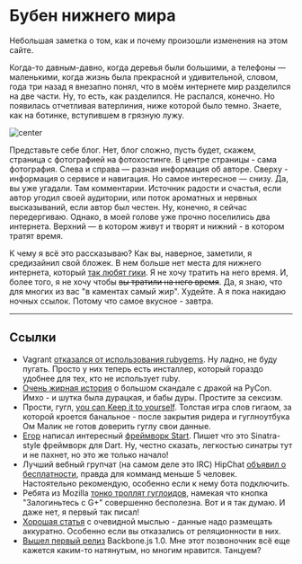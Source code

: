 # Бубен нижнего мира

Небольшая заметка о том, как и почему произошли изменения на этом сайте.

Когда-то давным-давно, когда деревья были большими, а телефоны — маленькими, когда жизнь была прекрасной и удивительной, словом, года три назад я внезапно понял, что в моём интернете мир разделился на две части. Ну, то есть, как разделился. Не распался, конечно. Но появилась отчетливая ватерлиния, ниже которой было темно. Знаете, как на ботинке, вступившем в грязную лужу.

![center](http://img-fotki.yandex.ru/get/6439/9320383.8/0_88f00_e4910e1_L.jpeg)

Представьте себе блог. Нет, блог сложно, пусть будет, скажем, страница с фотографией на фотохостинге. В центре страницы - сама фотография. Слева и справа — разная информация об авторе. Сверху - информация о сервисе и навигация. Но самое интересное — снизу. Да, вы уже угадали. Там комментарии. Источник радости и счастья, если автор угодил своей аудитории, или поток ароматных и нервных высказываний, если автор был честен. Ну, конечно, я сейчас передергиваю. Однако, в моей голове уже прочно поселились два интернета. Верхний — в котором живут и творят и нижний - в котором тратят время.

К чему я всё это рассказываю? Как вы, наверное, заметили, я средизайнил свой бложек. В нем больше нет места для нижнего интернета, который [так любят гики](/post/2012-08-21-geekery/). Я не хочу тратить на него время. И, более того, я не хочу чтобы ~~вы тратили на него время~~. Да, я знаю, что для многих из вас "в каментах самый жир". Худейте. А я пока накидаю ночных ссылок. Потому что самое вкусное - завтра.

------

## Ссылки

* Vagrant [отказался от использования rubygems](http://mitchellh.com/abandoning-rubygems). Ну ладно, не буду пугать. Просто у них теперь есть инсталлер, который гораздо удобнее для тех, кто не использует ruby.
* [Очень жирная история](http://www.dailydot.com/society/pycon-dongle-joke-misogyny-sexism-adria-richards/) о большом скандале с дракой на PyCon. Имхо - и шутка была дурацкая, и бабы дуры. Простите за сексизм.
* Прости, гугл, [you can Keep it to yourself](http://gigaom.com/2013/03/20/sorry-google-you-can-keep-it-to-yourself/). Толстая игра слов гигаом, за которой кроется банальное - после закрытия ридера и гуглноутбука Ом Малик не готов доверить гуглу свои данные.
* [Егор](https://twitter.com/lvivski) написал интересный [фреймворк Start](https://github.com/lvivski/start). Пишет что это Sinatra-style фреймворк для Dart. Ну, честно сказать, легкостью синатры тут и не пахнет, но это же только начало!
* Лучший вебный групчат (на самом деле это IRC) HipChat [объявил о бесплатности](http://blog.hipchat.com/2013/03/21/hipchat-now-free-for-teams-of-5-users-or-fewer/), правда для комманд меньше 5 человек. Настоятельно рекомендую, особенно если к нему бота подключить.
* Ребята из Mozilla [тонко троллят гуглоидов](http://identity.mozilla.com/post/45842909320/users-dont-like-social-login), намекая что кнопка "Залогиньтесь с G+" совершенно бесполезна. Вот и я так думаю. И даже нет, я первый так писал!
* [Хорошая статья](http://davidcel.is/blog/2013/03/20/the-story-of-my-redis-database/) с очевидной мыслью - данные надо размещать аккуратно. Особенно если вы отказались от реляционности в них.
* [Вышел первый релиз](http://ashkenas.com/backbonejs-1.0/) Backbone.js 1.0. Мне этот позвоночник всё еще кажется каким-то натянутым, но многим нравится. Танцуем?
